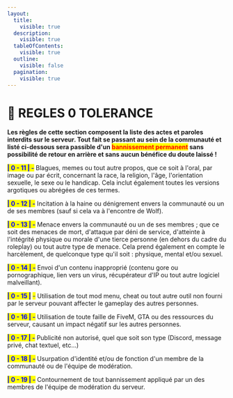 ```yaml
---
layout:
  title:
    visible: true
  description:
    visible: true
  tableOfContents:
    visible: true
  outline:
    visible: false
  pagination:
    visible: true
---
```


# 🚫 REGLES 0 TOLERANCE

**Les règles de cette section composent la liste des actes et paroles interdits sur le serveur. Tout fait se passant au sein de la communauté et listé ci-dessous sera passible d'un **<mark style="color:red;">**bannissement permanent**</mark>** sans possibilité de retour en arrière et sans aucun bénéfice du doute laissé !**



<mark style="color:blue;">**| 0 - 11 | -**</mark> Blagues, memes ou tout autre propos, que ce soit à l'oral, par image ou par écrit, concernant la race, la religion, l'âge, l'orientation sexuelle, le sexe ou le handicap. Cela inclut également toutes les versions argotiques ou abrégées de ces termes.

<mark style="color:blue;">**| 0 - 12 | -**</mark> Incitation à la haine ou dénigrement envers la communauté ou un de ses membres (sauf si cela va à l'encontre de Wolf).

<mark style="color:blue;">**| 0 - 13 | -**</mark> Menace envers la communauté ou un de ses membres ; que ce soit des menaces de mort, d'attaque par déni de service, d'atteinte à l'intégrité physique ou morale d'une tierce personne (en dehors du cadre du roleplay) ou tout autre type de menace. Cela prend également en compte le harcèlement, de quelconque type qu'il soit : physique, mental et/ou sexuel.

<mark style="color:blue;">**| 0 - 14 | -**</mark> Envoi d'un contenu inapproprié (contenu gore ou pornographique, lien vers un virus, récupérateur d'IP ou tout autre logiciel malveillant).

<mark style="color:blue;">**| 0 - 15 |**</mark> <mark style="color:blue;"></mark><mark style="color:blue;">-</mark> Utilisation de tout mod menu, cheat ou tout autre outil non fourni par le serveur pouvant affecter le gameplay des autres personnes.

<mark style="color:blue;">**| 0 - 16 | -**</mark> Utilisation de toute faille de FiveM, GTA ou des ressources du serveur, causant un impact négatif sur les autres personnes.

<mark style="color:blue;">**| 0 - 17 | -**</mark> Publicité non autorisé, quel que soit son type (Discord, message privé, chat textuel, etc...)

<mark style="color:blue;">**| 0 - 18 | -**</mark> Usurpation d'identité et/ou de fonction d'un membre de la communauté ou de l'équipe de modération.

<mark style="color:blue;">**| 0 - 19 | -**</mark> Contournement de tout bannissement appliqué par un des membres de l'équipe de modération du serveur.
